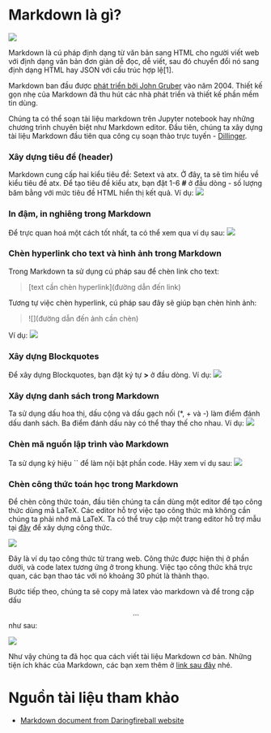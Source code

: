 # Markdown là gì?

![](https://i.pinimg.com/originals/c4/a6/db/c4a6db3cba16fc150e3db76ca3c326d2.png)

Markdown là cú pháp định dạng từ văn bản sang HTML cho người viết web với định dạng văn bản đơn giản dễ đọc, dễ viết, sau đó chuyển đổi nó sang định dạng HTML hay JSON với cấu trúc hợp lệ[1].


Markdown ban đầu được [phát triển bởi John Gruber](https://daringfireball.net/projects/markdown/) vào năm 2004. Thiết kế gọn nhẹ của Markdown đã thu hút các nhà phát triển và thiết kế phần mềm tin dùng.

Chúng ta có thể soạn tài liệu markdown trên Jupyter notebook hay những chương trình chuyên biệt như Markdown editor. Đầu tiên, chúng ta xây dựng tài liệu Markdown đầu tiên qua công cụ soạn thảo trực tuyến - [Dillinger](https://dillinger.io). 

### Xây dựng tiêu đề (header)

Markdown cung cấp hai kiểu tiêu đề: Setext và atx. Ở đây, ta sẽ tìm hiểu về kiểu tiêu đề atx. Để tạo tiêu đề kiểu atx, bạn đặt 1-6 **#**  ở đầu dòng - số lượng băm bằng với mức tiêu đề HTML hiển thị kết quả. Ví dụ:
![](https://i.imgur.com/gke27SF.png?1)

### In đậm, in nghiêng trong Markdown

Để trực quan hoá một cách tốt nhất, ta có thể xem qua ví dụ sau:
![](https://i.imgur.com/6ggmbFr.png?1)

### Chèn hyperlink cho text và hình ảnh trong Markdown

Trong Markdown ta sử dụng cú pháp sau để chèn link cho text:
> [text cần chèn hyperlink](đường dẫn đến link)

Tương tự việc chèn hyperlink, cú pháp sau đây sẽ giúp bạn chèn hình ảnh:
> ![](đường dẫn đến ảnh cần chèn)

Ví dụ: 
![](https://i.imgur.com/ZxT6qL6.png?1)

### Xây dựng Blockquotes

Để xây dựng Blockquotes, bạn đặt ký tự **>** ở đầu dòng. Ví dụ:
![](https://i.imgur.com/CKibdul.png?1)

### Xây dựng danh sách trong Markdown

Ta sử dụng dấu hoa thị, dấu cộng và dấu gạch nối (*, + và -) làm điểm đánh dấu danh sách. Ba điểm đánh dấu này có thể thay thế cho nhau. Ví dụ:
![](https://i.imgur.com/HAvkt3V.png?1)

### Chèn mã nguồn lập trình vào Markdown

Ta sử dụng ký hiệu `` để làm nội bật phần code. Hãy xem ví dụ sau:
![](https://i.imgur.com/LdUsktX.png?1)

### Chèn công thức toán học trong Markdown

Để chèn công thức toán, đầu tiên chúng ta cần dùng một editor để tạo công thức dùng mã LaTeX. Các editor hỗ trợ việc tạo công thức mà không cần chúng ta phải nhớ mã LaTeX. Ta có thể truy cập một trang editor hỗ trợ mẫu tại [đây](https://www.codecogs.com/latex/eqneditor.php) để xây dựng công thức.

![](https://i.imgur.com/LqXXUpB.png?1)

Đây là ví dụ tạo công thức từ trang web. Công thức được hiện thị ở phần dưới, và code latex tương ứng ở trong khung. Việc tạo công thức khá trực quan, các bạn thao tác với nó khoảng 30 phút là thành thạo.

Bước tiếp theo, chúng ta sẽ copy mã latex vào markdown và để trong cặp dấu $$ ... $$ như sau:

![](https://i.imgur.com/0SzWIDT.png?1)

Như vậy chúng ta đã học qua cách viết tài liệu Markdown cơ bản. Những tiện ích khác của Markdown, các bạn xem thêm ở [link sau đây](https://guides.github.com/features/mastering-markdown/) nhé.

# Nguồn tài liệu tham khảo

- [Markdown document from Daringfireball website](https://daringfireball.net/projects/markdown/basics)
